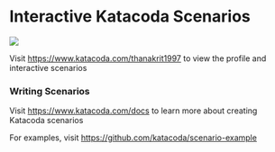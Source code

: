 # Interactive Katacoda Scenarios

[![](http://shields.katacoda.com/katacoda/thanakrit1997/count.svg)](https://www.katacoda.com/thanakrit1997 "Get your profile on Katacoda.com")

Visit https://www.katacoda.com/thanakrit1997 to view the profile and interactive scenarios

### Writing Scenarios
Visit https://www.katacoda.com/docs to learn more about creating Katacoda scenarios

For examples, visit https://github.com/katacoda/scenario-example
